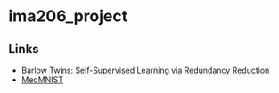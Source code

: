 # ima206_project

## Links
- [Barlow Twins: Self-Supervised Learning via Redundancy Reduction](https://arxiv.org/abs/2103.03230)
- [MedMNIST](https://medmnist.com/)
